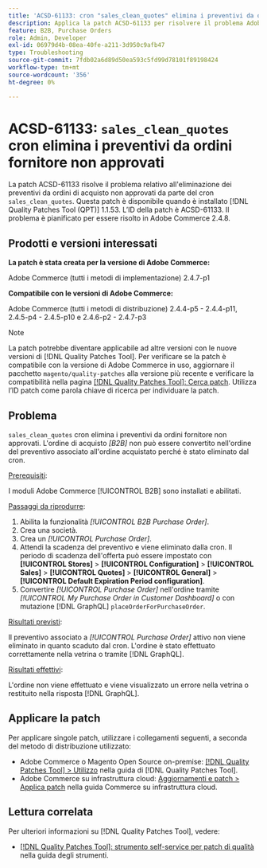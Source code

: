 ```yaml
---
title: 'ACSD-61133: cron "sales_clean_quotes" elimina i preventivi da ordini di acquisto non approvati'
description: Applica la patch ACSD-61133 per risolvere il problema Adobe Commerce per cui il cron "sales_clean_quotes" elimina i preventivi da ordini di acquisto non approvati.
feature: B2B, Purchase Orders
role: Admin, Developer
exl-id: 06979d4b-08ea-40fe-a211-3d950c9afb47
type: Troubleshooting
source-git-commit: 7fdb02a6d89d50ea593c5fd99d78101f89198424
workflow-type: tm+mt
source-wordcount: '356'
ht-degree: 0%

---
```


# ACSD-61133: `sales_clean_quotes` cron elimina i preventivi da ordini fornitore non approvati

La patch ACSD-61133 risolve il problema relativo all&#39;eliminazione dei preventivi da ordini di acquisto non approvati da parte del cron `sales_clean_quotes`. Questa patch è disponibile quando è installato [!DNL Quality Patches Tool (QPT)] 1.1.53. L’ID della patch è ACSD-61133. Il problema è pianificato per essere risolto in Adobe Commerce 2.4.8.

## Prodotti e versioni interessati

**La patch è stata creata per la versione di Adobe Commerce:**

Adobe Commerce (tutti i metodi di implementazione) 2.4.7-p1

**Compatibile con le versioni di Adobe Commerce:**

Adobe Commerce (tutti i metodi di distribuzione) 2.4.4-p5 - 2.4.4-p11, 2.4.5-p4 - 2.4.5-p10 e 2.4.6-p2 - 2.4.7-p3

>[!NOTE]
>
>La patch potrebbe diventare applicabile ad altre versioni con le nuove versioni di [!DNL Quality Patches Tool]. Per verificare se la patch è compatibile con la versione di Adobe Commerce in uso, aggiornare il pacchetto `magento/quality-patches` alla versione più recente e verificare la compatibilità nella pagina [[!DNL Quality Patches Tool]: Cerca patch](https://experienceleague.adobe.com/tools/commerce-quality-patches/index.html?lang=it). Utilizza l’ID patch come parola chiave di ricerca per individuare la patch.

## Problema

`sales_clean_quotes` cron elimina i preventivi da ordini fornitore non approvati. L&#39;ordine di acquisto *[B2B]* non può essere convertito nell&#39;ordine del preventivo associato all&#39;ordine acquistato perché è stato eliminato dal cron.

<u>Prerequisiti</u>:

I moduli Adobe Commerce [!UICONTROL B2B] sono installati e abilitati.

<u>Passaggi da riprodurre</u>:

1. Abilita la funzionalità *[!UICONTROL B2B Purchase Order]*.
1. Crea una società.
1. Crea un *[!UICONTROL Purchase Order]*.
1. Attendi la scadenza del preventivo e viene eliminato dalla cron. Il periodo di scadenza dell&#39;offerta può essere impostato con **[!UICONTROL Stores]** > **[!UICONTROL Configuration]** > **[!UICONTROL Sales]** > **[!UICONTROL Quotes]** > **[!UICONTROL General]** > **[!UICONTROL Default Expiration Period configuration]**.
1. Convertire *[!UICONTROL Purchase Order]* nell&#39;ordine tramite *[!UICONTROL My Purchase Order in Customer Dashboard]* o con mutazione [!DNL GraphQL] `placeOrderForPurchaseOrder`.

<u>Risultati previsti</u>:

Il preventivo associato a *[!UICONTROL Purchase Order]* attivo non viene eliminato in quanto scaduto dal cron. L&#39;ordine è stato effettuato correttamente nella vetrina o tramite [!DNL GraphQL].

<u>Risultati effettivi</u>:

L&#39;ordine non viene effettuato e viene visualizzato un errore nella vetrina o restituito nella risposta [!DNL GraphQL].

## Applicare la patch

Per applicare singole patch, utilizzare i collegamenti seguenti, a seconda del metodo di distribuzione utilizzato:

* Adobe Commerce o Magento Open Source on-premise: [[!DNL Quality Patches Tool] > Utilizzo](/help/tools/quality-patches-tool/usage.md) nella guida di [!DNL Quality Patches Tool].
* Adobe Commerce su infrastruttura cloud: [Aggiornamenti e patch > Applica patch](https://experienceleague.adobe.com/docs/commerce-cloud-service/user-guide/develop/upgrade/apply-patches.html?lang=it) nella guida Commerce su infrastruttura cloud.

## Lettura correlata

Per ulteriori informazioni su [!DNL Quality Patches Tool], vedere:

* [[!DNL Quality Patches Tool]: strumento self-service per patch di qualità](/help/tools/quality-patches-tool/quality-patches-tool-to-self-serve-quality-patches.md) nella guida degli strumenti.
